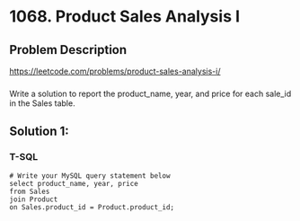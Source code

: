 # 1068. Product Sales Analysis I

## Problem Description
https://leetcode.com/problems/product-sales-analysis-i/
###
Write a solution to report the product_name, year, and price for each sale_id in the Sales table.

## Solution 1:
### T-SQL
```
# Write your MySQL query statement below
select product_name, year, price
from Sales
join Product
on Sales.product_id = Product.product_id;
```
